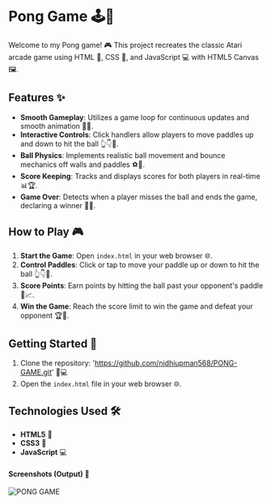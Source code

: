# Pong Game 🕹️🏓

Welcome to my Pong game! 🎮 This project recreates the classic Atari arcade game using HTML 📝, CSS 🎨, and JavaScript 💻 with HTML5 Canvas 🖼️.

## Features ✨

- **Smooth Gameplay**: Utilizes a game loop for continuous updates and smooth animation 🔄🎥.
- **Interactive Controls**: Click handlers allow players to move paddles up and down to hit the ball 👆👇🏓.
- **Ball Physics**: Implements realistic ball movement and bounce mechanics off walls and paddles ⚽🔄.
- **Score Keeping**: Tracks and displays scores for both players in real-time 📊🏆.
- **Game Over**: Detects when a player misses the ball and ends the game, declaring a winner 🚫🏅.

## How to Play 🎮

1. **Start the Game**: Open `index.html` in your web browser 🌐.
2. **Control Paddles**: Click or tap to move your paddle up or down to hit the ball 👆👇🏓.
3. **Score Points**: Earn points by hitting the ball past your opponent's paddle 🎯📈.
4. **Win the Game**: Reach the score limit to win the game and defeat your opponent 🏆🥇.

## Getting Started 🚀

1. Clone the repository: 'https://github.com/nidhiupman568/PONG-GAME.git' 📁💻
2. Open the `index.html` file in your web browser 🌐.

## Technologies Used 🛠️

- **HTML5** 📝
- **CSS3** 🎨
- **JavaScript** 💻

#### Screenshots (Output) 📸

![PONG GAME](https://github.com/nidhiupman568/PONG-GAME/assets/130860182/5dda6cc0-8eb4-4abd-a2c3-b73fdfb9a32a)
